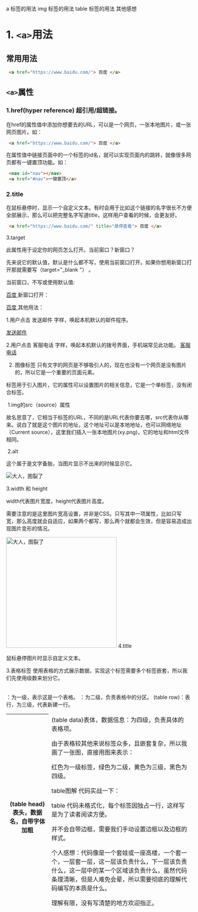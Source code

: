 a 标签的用法
img 标签的用法
table 标签的用法
其他感想

# 1. `<a>`用法
## 常用用法
```html
 <a href="https://www.baidu.com/"> 百度 </a>
 ```
## `<a>`属性

### 1.href(hyper reference) 超引用/超链接。

在href的属性值中添加你想要去的URL，可以是一个网页，一张本地图片，或一张网页图片。如：
```html
 <a href="https://www.baidu.com/"> 百度 </a>
 ```

在属性值中链接页面中的一个标签的id名，就可以实现页面内的跳转，就像很多网页都有一键置顶功能。如：
```HTML
 <nav id="nav"></nav>
 <a href="#nav">一键置顶</a>
 ```

### 2.title

在鼠标悬停时，显示一个自定义文本。有时会用于比如这个链接的名字很长不方便全部展示，那么可以把完整名字写道title，这样用户查看的时候，会更友好。
```html
 <a href="https://www.baidu.com/" title="悬停查看"> 百度 </a>
 ```
 
3.target

此属性用于设定你的网页怎么打开。当前窗口？新窗口？

先来说它的默认值，默认是什么都不写，使用当前窗口打开。如果你想用新窗口打开那就需要写（target="_blank "） 。

当前窗口，不写或使用默认值:

<a href="https://www.baidu.com/" target="_self"> 百度 </a>
新窗口打开：

<a href="https://www.baidu.com/" target="_blank"> 百度 </a>
其他用法：

1.用户点击 发送邮件 字样，唤起本机默认的邮件程序。

<a href="666666@qq.com">发送邮件</a>

2.用户点击 客服电话 字样，唤起本机默认的拨号界面，手机端常见此功能。
<a href="tel:12345678901">客服电话</a>

2. <img>图像标签
只有文字的网页是不够吸引人的，现在也没有一个网页是没有图片的，所以它是一个重要的页面元素。

<img>标签用于引入图片，它的属性可以设置图片的相关信息，它是一个单标签，没有闭合标签。

 <img src="" alt="" width="" height="" id="" title="">
1.img的src（source）属性

故名思意了，它相当于<a>标签的URL，不同的是URL代表你要去哪，src代表你从哪来。说白了就是这个图片的地址，这个地址可以是本地地址，也可以网络地址（Current source），这里我们插入一张本地图片(xy.png)，它的地址和html文件相同。

 <img src="xy.png" alt="" >
2.alt

这个属于是文字备胎，当图片显示不出来的时候显示它。

 <img src="xy.png" alt="大人，图裂了">

3.width 和 height

width代表图片宽度，height代表图片高度。

需要注意的是这里图片宽高设置，并非是CSS。只写其中一项属性，比如只写宽，那么高度就会自适应，如果两个都写，那么两个就都会生效，但是容易造成出现图片变形的情况。

 <img src="xy.png" alt="大人，图裂了" width="300" height="" >
4.title

鼠标悬停图片时显示自定义文本。


3.<table>表格标签
使用表格的方式展示数据，实现这个标签需要多个标签嵌套，所以我们先使用级数来划分它。

<table>：为一级，表示这是一个表格。

<thead><tbody><tfoot>：为二级，负责表格中的分区。

<tr>(table row)：表行，为三级，代表新建一行。

<th>(table head)表头，数据名，自带字体加粗 <td> (table data)表体，数据信息：为四级，负责具体的表格项。

由于表格较其他来说标签众多，且嵌套复杂，所以我画了一张图，直接用图来表示：

红色为一级标签，绿色为二级，黄色为三级，黑色为四级。


table图解
代码实战一下：


table
代码未格式化，每个标签因独占一行，这样写是为了读者阅读方便。

<table>并不会自带边框，需要我们手动设置边框以及边框的样式。

个人感想：代码像是一个套娃或一座高楼，一个套一个，一层套一层，这一层该负责什么，下一层该负责什么，这一层中的某一个区域该负责什么，虽然代码条理清晰，但是人难免会晕，所以需要彻底的理解代码编写的本质是什么。

理解有限，没有写清楚的地方欢迎指正。